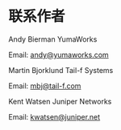 # 联系作者

Andy Bierman
YumaWorks

Email: andy@yumaworks.com


Martin Bjorklund
Tail-f Systems

Email: mbj@tail-f.com


Kent Watsen
Juniper Networks

Email: kwatsen@juniper.net
